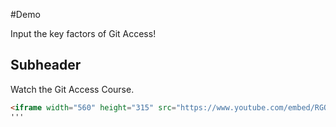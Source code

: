 #Demo

Input the key factors of Git Access!


## Subheader
Watch the Git Access Course.
```html
<iframe width="560" height="315" src="https://www.youtube.com/embed/RGOj5yH7evk?si=g4cr2WEC0bEYemP8&amp;start=2501" title="YouTube video player" frameborder="0" allow="accelerometer; autoplay; clipboard-write; encrypted-media; gyroscope; picture-in-picture; web-share" allowfullscreen></iframe>
'''
